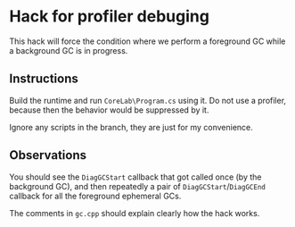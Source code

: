 # Hack for profiler debuging

This hack will force the condition where we perform a foreground GC while a background GC is in progress.

## Instructions

Build the runtime and run `CoreLab\Program.cs` using it. Do not use a profiler, because then the behavior would be suppressed by it.

Ignore any scripts in the branch, they are just for my convenience.

## Observations

You should see the `DiagGCStart` callback that got called once (by the background GC), and then repeatedly a pair of `DiagGCStart`/`DiagGCEnd` callback for all the foreground ephemeral GCs.

The comments in `gc.cpp` should explain clearly how the hack works.

